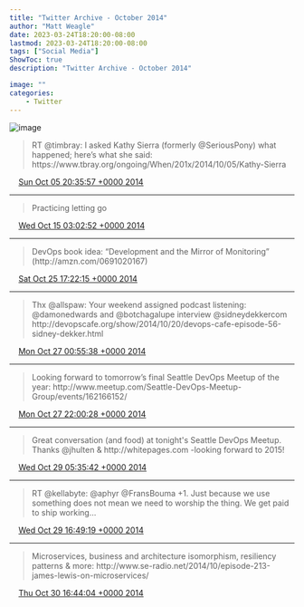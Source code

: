 ```yaml
---
title: "Twitter Archive - October 2014"
author: "Matt Weagle"
date: 2023-03-24T18:20:00-08:00
lastmod: 2023-03-24T18:20:00-08:00
tags: ["Social Media"]
ShowToc: true
description: "Twitter Archive - October 2014"

image: ""
categories: 
    - Twitter
---
```

![image](/sadtwitterbird3.jpg)

> RT @timbray: I asked Kathy Sierra \(formerly @SeriousPony\) what happened; here’s what she said: https://www\.tbray\.org/ongoing/When/201x/2014/10/05/Kathy\-Sierra

<img src="./media/tweet.ico" width="12" /> [Sun Oct 05 20:35:57 +0000 2014](https://twitter.com/mweagle/status/518862175520059392)

----

> Practicing letting go

<img src="./media/tweet.ico" width="12" /> [Wed Oct 15 03:02:52 +0000 2014](https://twitter.com/mweagle/status/522221037539561472)

----

> DevOps book idea: “Development and the Mirror of Monitoring” \(http://amzn\.com/0691020167\)

<img src="./media/tweet.ico" width="12" /> [Sat Oct 25 17:22:15 +0000 2014](https://twitter.com/mweagle/status/526061188593901569)

----

> Thx @allspaw: Your weekend assigned podcast listening: @damonedwards and @botchagalupe interview @sidneydekkercom http://devopscafe\.org/show/2014/10/20/devops\-cafe\-episode\-56\-sidney\-dekker\.html

<img src="./media/tweet.ico" width="12" /> [Mon Oct 27 00:55:38 +0000 2014](https://twitter.com/mweagle/status/526537670889971712)

----

> Looking forward to tomorrow’s final Seattle DevOps Meetup of the year: http://www\.meetup\.com/Seattle\-DevOps\-Meetup\-Group/events/162166152/

<img src="./media/tweet.ico" width="12" /> [Mon Oct 27 22:00:28 +0000 2014](https://twitter.com/mweagle/status/526855978856099840)

----

> Great conversation \(and food\) at tonight's Seattle DevOps Meetup\. Thanks @jhulten &amp; http://whitepages\.com  \-looking forward to 2015\!

<img src="./media/tweet.ico" width="12" /> [Wed Oct 29 05:35:42 +0000 2014](https://twitter.com/mweagle/status/527332930582876160)

----

> RT @kellabyte: @aphyr @FransBouma \+1\. Just because we use something does not mean we need to worship the thing\. We get paid to ship working…

<img src="./media/tweet.ico" width="12" /> [Wed Oct 29 16:49:19 +0000 2014](https://twitter.com/mweagle/status/527502451692163072)

----

> Microservices, business and architecture isomorphism, resiliency patterns &amp; more: http://www\.se\-radio\.net/2014/10/episode\-213\-james\-lewis\-on\-microservices/

<img src="./media/tweet.ico" width="12" /> [Thu Oct 30 16:44:04 +0000 2014](https://twitter.com/mweagle/status/527863519253762049)